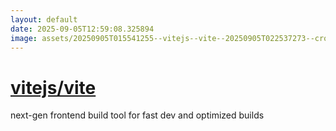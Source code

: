 ```yaml
---
layout: default
date: 2025-09-05T12:59:08.325894
image: assets/20250905T015541255--vitejs--vite--20250905T022537273--cropped.png
---
```


# [vitejs/vite](https://github.com/vitejs/vite)

next-gen frontend build tool for fast dev and optimized builds
